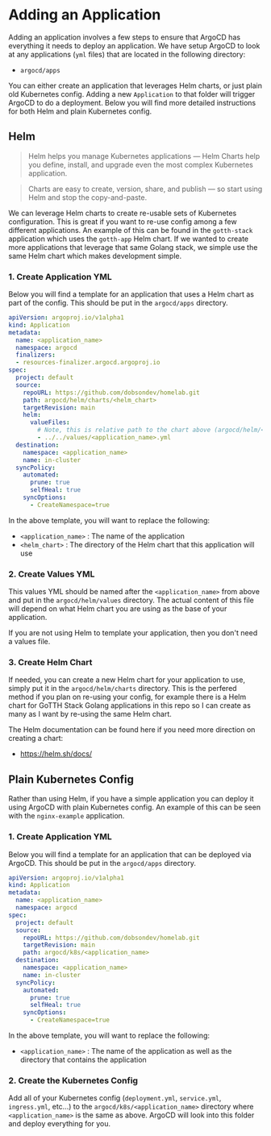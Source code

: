 # Adding an Application

Adding an application involves a few steps to ensure that ArgoCD has everything it needs to deploy an application. We
have setup ArgoCD to look at any applications (`yml` files) that are located in the following directory:
- `argocd/apps`

You can either create an application that leverages Helm charts, or just plain old Kubernetes config. Adding a new 
`Application` to that folder will trigger ArgoCD to do a deployment. Below you will find more detailed instructions for
both Helm and plain Kubernetes config.

## Helm

> Helm helps you manage Kubernetes applications — Helm Charts help you define, install, and upgrade even the most complex Kubernetes application.

> Charts are easy to create, version, share, and publish — so start using Helm and stop the copy-and-paste.

We can leverage Helm charts to create re-usable sets of Kubernetes configuration. This is great if you want to re-use
config among a few different applications. An example of this can be found in the `gotth-stack` application which uses
the `gotth-app` Helm chart. If we wanted to create more applications that leverage that same Golang stack, we simple use
the same Helm chart which makes development simple.

### 1. Create Application YML

Below you will find a template for an application that uses a Helm chart as part of the config. This should be put in
the `argocd/apps` directory.

```yml
apiVersion: argoproj.io/v1alpha1
kind: Application
metadata:
  name: <application_name>
  namespace: argocd
  finalizers:
  - resources-finalizer.argocd.argoproj.io
spec:
  project: default
  source:
    repoURL: https://github.com/dobsondev/homelab.git
    path: argocd/helm/charts/<helm_chart>
    targetRevision: main
    helm:
      valueFiles:
        # Note, this is relative path to the chart above (argocd/helm/<chart>)
        - ../../values/<application_name>.yml
  destination:
    namespace: <application_name>
    name: in-cluster
  syncPolicy:
    automated:
      prune: true
      selfHeal: true
    syncOptions:
      - CreateNamespace=true
```

In the above template, you will want to replace the following:
- `<application_name>` : The name of the application
- `<helm_chart>` : The directory of the Helm chart that this application will use

### 2. Create Values YML

This values YML should be named after the `<application_name>` from above and put in the `argocd/helm/values` directory.
The actual content of this file will depend on what Helm chart you are using as the base of your application.

If you are not using Helm to template your application, then you don't need a values file.

### 3. Create Helm Chart

If needed, you can create a new Helm chart for your application to use, simply put it in the `argocd/helm/charts` directory.
This is the perfered method if you plan on re-using your config, for example there is a Helm chart for GoTTH Stack 
Golang applications in this repo so I can create as many as I want by re-using the same Helm chart.

The Helm documentation can be found here if you need more direction on creating a chart:
- https://helm.sh/docs/

## Plain Kubernetes Config

Rather than using Helm, if you have a simple application you can deploy it using ArgoCD with plain Kubernetes config. An
example of this can be seen with the `nginx-example` application.

### 1. Create Application YML

Below you will find a template for an application that can be deployed via ArgoCD. This should be put in the 
`argocd/apps` directory.

```yml
apiVersion: argoproj.io/v1alpha1
kind: Application
metadata:
  name: <application_name>
  namespace: argocd
spec:
  project: default
  source:
    repoURL: https://github.com/dobsondev/homelab.git
    targetRevision: main
    path: argocd/k8s/<application_name>
  destination:
    namespace: <application_name>
    name: in-cluster
  syncPolicy:
    automated:
      prune: true
      selfHeal: true
    syncOptions:
      - CreateNamespace=true
```

In the above template, you will want to replace the following:
- `<application_name>` : The name of the application as well as the directory that contains the application

### 2. Create the Kubernetes Config

Add all of your Kubernetes config (`deployment.yml`, `service.yml`, `ingress.yml`, etc...) to the `argocd/k8s/<application_name>`
directory where `<application_name>` is the same as above. ArgoCD will look into this folder and deploy everything for
you.